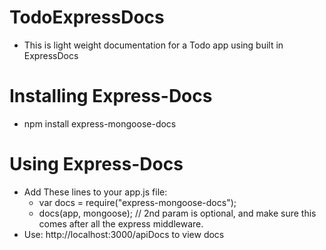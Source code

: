 # TodoExpressDocs
- This is light weight documentation for a Todo app using built in ExpressDocs

# Installing Express-Docs
- npm install express-mongoose-docs

# Using Express-Docs
- Add These lines to your app.js file:
	- var docs = require("express-mongoose-docs");
	- docs(app, mongoose); // 2nd param is optional, and make sure this comes after all the express middleware.
- Use: http://localhost:3000/apiDocs to view docs
